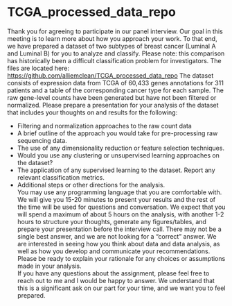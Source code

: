 # TCGA_processed_data_repo
Thank you for agreeing to participate in our panel interview. Our goal in this meeting is to learn more about how you approach your work. To that end, we have prepared a dataset of two subtypes of breast cancer (Luminal A and Luminal B) for you to analyze and classify. Please note: this comparison has historically been a difficult classification problem for investigators. The files are located here:  https://github.com/alliemclean/TCGA_processed_data_repo 
The dataset consists of expression data from TCGA of 60,433 genes annotations for 311 patients and a table of the corresponding cancer type for each sample. The raw gene-level counts have been generated but have not been filtered or normalized.  Please prepare a presentation for your analysis of the dataset that includes your thoughts on and results for the following: 
* Filtering and normalization approaches to the raw count data 
* A brief outline of the approach you would take for pre-processing raw sequencing data. 
* The use of any dimensionality reduction or feature selection techniques. 
* Would you use any clustering or unsupervised learning approaches on the dataset?  
* The application of any supervised learning to the dataset. Report any relevant classification metrics.  
* Additional steps or other directions for the analysis.  
You may use any programming language that you are comfortable with. We will give you 15-20 minutes to present your results and the rest of the time will be used for questions and conversation. We expect that you will spend a maximum of about 5 hours on the analysis, with another 1-2 hours to structure your thoughts, generate any figures/tables, and prepare your presentation before the interview call. 
There may not be a single best answer, and we are not looking for a “correct” answer. We are interested in seeing how you think about data and data analysis, as well as how you develop and communicate your recommendations. Please be ready to explain your rationale for any choices or assumptions made in your analysis.  
If you have any questions about the assignment, please feel free to reach out to me and I would be happy to answer. We understand that this is a significant ask on our part for your time, and we want you to feel prepared. 
